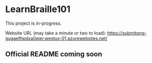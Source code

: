 # LearnBraille101 #

This project is in-progress.

Website URL (may take a minute or two to load): https://submitpng-gugaefhpdxa0ejer.westus-01.azurewebsites.net/

## Official README coming soon ##
